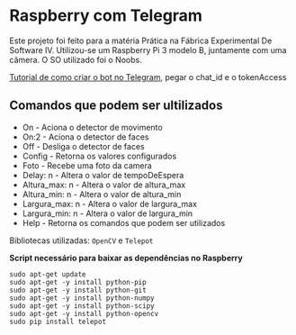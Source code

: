 # Raspberry com Telegram
Este projeto foi feito para a matéria Prática na Fábrica Experimental De Software IV. Utilizou-se um Raspberry Pi 3 modelo B, juntamente com uma câmera. O SO utilizado foi o Noobs.

[Tutorial de como criar o bot no Telegram](https://www.filipeflop.com/blog/telegram-bot-com-raspberry-pi-3/), pegar o chat_id e o tokenAccess


## Comandos que podem ser ultilizados
- On                 - Aciona o detector de movimento
- On:2               - Aciona o detector de faces
- Off                - Desliga o detector de faces
- Config             - Retorna os valores configurados
- Foto               - Recebe uma foto da camera
- Delay: n           - Altera o valor de tempoDeEspera
- Altura_max: n      - Altera o valor de altura_max
- Altura_min: n      - Altera o valor de altura_min
- Largura_max: n     - Altera o valor de largura_max
- Largura_min: n     - Altera o valor de largura_min
- Help               - Retorna os comandos que podem ser utilizados 

Bibliotecas utilizadas: `OpenCV` e `Telepot`

**Script necessário para baixar as dependências no Raspberry**
```
sudo apt-get update
sudo apt-get -y install python-pip
sudo apt-get -y install python-git 
sudo apt-get -y install python-numpy 
sudo apt-get -y install python-scipy 
sudo apt-get -y install python-opencv 
sudo pip install telepot
```
